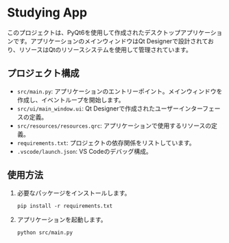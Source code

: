 # Studying App

このプロジェクトは、PyQt6を使用して作成されたデスクトップアプリケーションです。アプリケーションのメインウィンドウはQt Designerで設計されており、リソースはQtのリソースシステムを使用して管理されています。

## プロジェクト構成

- `src/main.py`: アプリケーションのエントリーポイント。メインウィンドウを作成し、イベントループを開始します。
- `src/ui/main_window.ui`: Qt Designerで作成されたユーザーインターフェースの定義。
- `src/resources/resources.qrc`: アプリケーションで使用するリソースの定義。
- `requirements.txt`: プロジェクトの依存関係をリストしています。
- `.vscode/launch.json`: VS Codeのデバッグ構成。

## 使用方法

1. 必要なパッケージをインストールします。
   ```
   pip install -r requirements.txt
   ```

2. アプリケーションを起動します。
   ```
   python src/main.py
   ```
